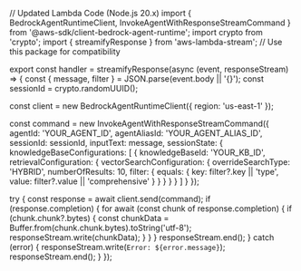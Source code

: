 // Updated Lambda Code (Node.js 20.x)
import { BedrockAgentRuntimeClient, InvokeAgentWithResponseStreamCommand } from '@aws-sdk/client-bedrock-agent-runtime';
import crypto from 'crypto';
import { streamifyResponse } from 'aws-lambda-stream'; // Use this package for compatibility

export const handler = streamifyResponse(async (event, responseStream) => {
  const { message, filter } = JSON.parse(event.body || '{}');
  const sessionId = crypto.randomUUID();

  const client = new BedrockAgentRuntimeClient({ region: 'us-east-1' });

  const command = new InvokeAgentWithResponseStreamCommand({
    agentId: 'YOUR_AGENT_ID',
    agentAliasId: 'YOUR_AGENT_ALIAS_ID',
    sessionId: sessionId,
    inputText: message,
    sessionState: {
      knowledgeBaseConfigurations: [
        {
          knowledgeBaseId: 'YOUR_KB_ID',
          retrievalConfiguration: {
            vectorSearchConfiguration: {
              overrideSearchType: 'HYBRID',
              numberOfResults: 10,
              filter: {
                equals: {
                  key: filter?.key || 'type',
                  value: filter?.value || 'comprehensive'
                }
              }
            }
          }
        }
      ]
    }
  });

  try {
    const response = await client.send(command);
    if (response.completion) {
      for await (const chunk of response.completion) {
        if (chunk.chunk?.bytes) {
          const chunkData = Buffer.from(chunk.chunk.bytes).toString('utf-8');
          responseStream.write(chunkData);
        }
      }
    }
    responseStream.end();
  } catch (error) {
    responseStream.write(`Error: ${error.message}`);
    responseStream.end();
  }
});
